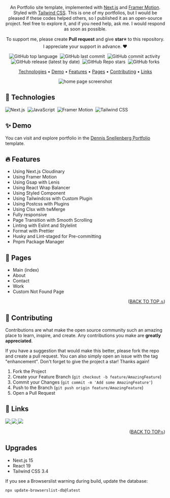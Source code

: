 <div id='top' align="center">

An Portfolio site template, implemented with [Next.js](https://nextjs.org/) and [Framer Motion](https://www.framer.com/motion/). Styled with [Tailwind CSS](https://tailwindcss.com/). This is one of my portfolios, but I would be pleased if these codes helped others, so I published it as an open-source project. feel free to explore it, and if you need help, ask me. I would respond as soon as possible.

<p>
  To support me, please create
  <strong>Pull request</strong>
  and give <strong>star⭐</strong>
  to this repository.
  <br/>
  I appreciate your support in advance. ❤
</p>

<p>

![GitHub top language](https://img.shields.io/github/languages/top/AliBagheri2079/dennis-snellenberg-portfolio)&nbsp;
![GitHub last commit](https://img.shields.io/github/last-commit/AliBagheri2079/dennis-snellenberg-portfolio)&nbsp;
![GitHub commit activity](https://img.shields.io/github/commit-activity/m/AliBagheri2079/dennis-snellenberg-portfolio)&nbsp;
![GitHub release (latest by date)](https://img.shields.io/github/v/release/AliBagheri2079/dennis-snellenberg-portfolio?display_name=tag)&nbsp;
![GitHub Repo stars](https://img.shields.io/github/stars/AliBagheri2079/dennis-snellenberg-portfolio?color=yellow)&nbsp;
![GitHub forks](https://img.shields.io/github/forks/AliBagheri2079/dennis-snellenberg-portfolio)

</p>

<p>

[Technologies](#-technologies) •
[Demo](#-demo) •
[Features](#-features) •
[Pages](#-pages) •
[Contributing](#-contributing) •
[Links](#-links)

</p>

<img
  src="./public/screen-record.gif"
  loading="lazy"
  alt="home page screenshot"
/>

</div>

## 🔧 Technologies

![Next.js](https://img.shields.io/badge/-Next.js-05122A?style=for-the-badge&logo=next.js)&nbsp;
![JavaScript](https://img.shields.io/badge/-JavaScript-05122A?style=for-the-badge&logo=javascript)&nbsp;
![Framer Motion](https://img.shields.io/badge/-FramerMotion-05122A?style=for-the-badge&logo=framer)&nbsp;
![Tailwind CSS](https://img.shields.io/badge/-TailwindCSS-05122A?style=for-the-badge&logo=tailwindCSS&logoColor=06B6D4)

## ✨ Demo

You can visit and explore portfolio in the [Dennis Snellenberg Portfolio](https://dennis-snellenberg-portfolio.vercel.app/) template.

## 🔥 Features

- Using Next.js Cloudinary
- Using Framer Motion
- Using Gsap with Lenis
- Using React Wrap Balancer
- Using Styled Component
- Using Tailwindcss with Custom Plugin
- Using Postcss with Plugins
- Using Clsx with twMerge
- Fully responsive
- Page Transition with Smooth Scrolling
- Linting with Eslint and Stylelint
- Format with Prettier
- Husky and Lint-staged for Pre-committing
- Pnpm Package Manager

## 📃 Pages

- Main (index)
- About
- Contact
- Work
- Custom Not Found Page

<p align="right">(<a href="#top">BACK TO TOP 🔝</a>)</p>

## 🤝 Contributing

Contributions are what make the open source community such an amazing place to learn, inspire, and create. Any contributions you make are **greatly appreciated**.

If you have a suggestion that would make this better, please fork the repo and create a pull request. You can also simply open an issue with the tag "enhancement".
Don't forget to give the project a star! Thanks again!

1. Fork the Project
2. Create your Feature Branch (`git checkout -b feature/AmazingFeature`)
3. Commit your Changes (`git commit -m 'Add some AmazingFeature'`)
4. Push to the Branch (`git push origin feature/AmazingFeature`)
5. Open a Pull Request

## 🔗 Links

<p>
  <a href="https://github.com/AliBagheri2079">
    <img src="https://img.shields.io/badge/Github-000?style=flat&logo=github&logoColor=white"/>
  </a>
  <a href="https://www.linkedin.com/in/alibagheri2079">
    <img src="https://img.shields.io/badge/linkedin-0A66C2?style=flat&logo=linkedin&logoColor=white"/>
  </a>
  <a href="https://twitter.com/AliBagheri2079">
    <img src="https://img.shields.io/badge/twitter-1DA1F2?style=flat&logo=twitter&logoColor=white"/>
  </a>
</p>

<p align="right">(<a href="#top">BACK TO TOP🔝</a>)</p>

## Upgrades

- Next.js 15
- React 19
- Tailwind CSS 3.4

If you see a Browserslist warning during build, update the database:

```bash
npx update-browserslist-db@latest
```
